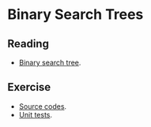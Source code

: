 # Binary Search Trees

## Reading

* [Binary search tree](https://en.wikipedia.org/wiki/Binary_search_tree).

## Exercise

* [Source codes](../tree/master/src/tree).
* [Unit tests](../tree/master/src/tree/test).